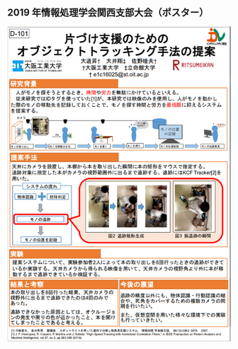 ## 2019 年情報処理学会関西支部大会（ポスター）

![ipsj2019paper](https://github.com/NoboruOmichi/academic-papers/blob/main/IPSJ-KansaiBranch2019/poster.PNG)
